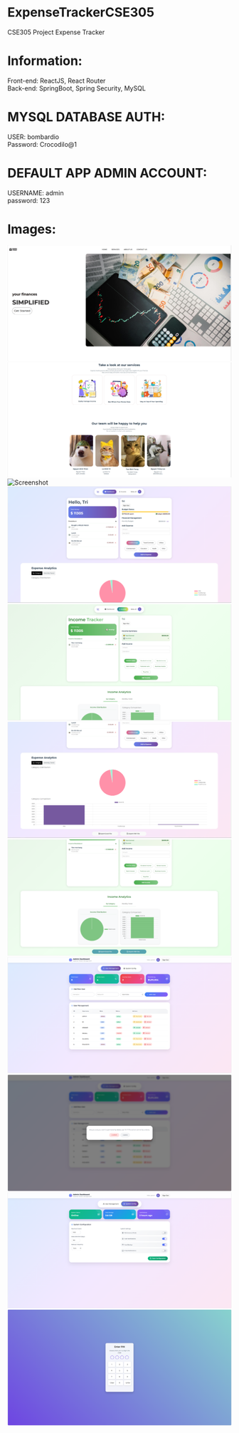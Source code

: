 # ExpenseTrackerCSE305
 CSE305 Project Expense Tracker
 
# Information:
Front-end: ReactJS, React Router
<br>
Back-end: SpringBoot, Spring Security, MySQL

# MYSQL DATABASE AUTH:
USER: bombardio
<br>
Password: Crocodilo@1
# DEFAULT APP ADMIN ACCOUNT:
USERNAME: admin
<br>
password: 123

# Images:

![Screenshot](https://github.com/fatsby/ExpenseTrackerCSE305/blob/main/readmeIMGs/Screenshot_1.png?raw=true)
![Screenshot](https://github.com/fatsby/ExpenseTrackerCSE305/blob/main/readmeIMGs/Screenshot_2.png?raw=true)
![Screenshot](https://github.com/fatsby/ExpenseTrackerCSE305/blob/main/readmeIMGs/Screenshot_3.png?raw=true)
![Screenshot](https://github.com/fatsby/ExpenseTrackerCSE305/blob/main/readmeIMGs/Screenshot_4.png?raw=true)
![Screenshot](https://github.com/fatsby/ExpenseTrackerCSE305/blob/main/readmeIMGs/Screenshot_5.png?raw=true)
![Screenshot](https://github.com/fatsby/ExpenseTrackerCSE305/blob/main/readmeIMGs/Screenshot_6.png?raw=true)
![Screenshot](https://github.com/fatsby/ExpenseTrackerCSE305/blob/main/readmeIMGs/Screenshot_7.png?raw=true)
![Screenshot](https://github.com/fatsby/ExpenseTrackerCSE305/blob/main/readmeIMGs/Screenshot_8.png?raw=true)
![Screenshot](https://github.com/fatsby/ExpenseTrackerCSE305/blob/main/readmeIMGs/Screenshot_9.png?raw=true)
![Screenshot](https://github.com/fatsby/ExpenseTrackerCSE305/blob/main/readmeIMGs/Screenshot_10.png?raw=true)
![Screenshot](https://github.com/fatsby/ExpenseTrackerCSE305/blob/main/readmeIMGs/Screenshot_11.png?raw=true)
